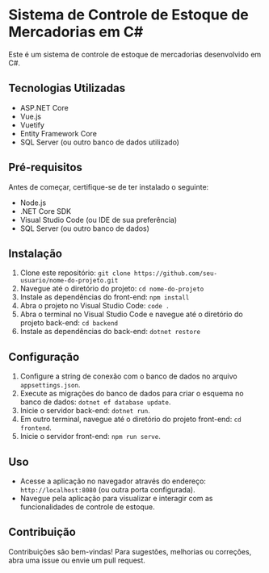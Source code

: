# Sistema de Controle de Estoque de Mercadorias em C#

Este é um sistema de controle de estoque de mercadorias desenvolvido em C#.

## Tecnologias Utilizadas

- ASP.NET Core
- Vue.js
- Vuetify
- Entity Framework Core
- SQL Server (ou outro banco de dados utilizado)

## Pré-requisitos

Antes de começar, certifique-se de ter instalado o seguinte:

- Node.js
- .NET Core SDK
- Visual Studio Code (ou IDE de sua preferência)
- SQL Server (ou outro banco de dados)

## Instalação

1. Clone este repositório: `git clone https://github.com/seu-usuario/nome-do-projeto.git`
2. Navegue até o diretório do projeto: `cd nome-do-projeto`
3. Instale as dependências do front-end: `npm install`
4. Abra o projeto no Visual Studio Code: `code .`
5. Abra o terminal no Visual Studio Code e navegue até o diretório do projeto back-end: `cd backend`
6. Instale as dependências do back-end: `dotnet restore`

## Configuração

1. Configure a string de conexão com o banco de dados no arquivo `appsettings.json`.
2. Execute as migrações do banco de dados para criar o esquema no banco de dados: `dotnet ef database update`.
3. Inicie o servidor back-end: `dotnet run`.
4. Em outro terminal, navegue até o diretório do projeto front-end: `cd frontend`.
5. Inicie o servidor front-end: `npm run serve`.

## Uso

- Acesse a aplicação no navegador através do endereço: `http://localhost:8080` (ou outra porta configurada).
- Navegue pela aplicação para visualizar e interagir com as funcionalidades de controle de estoque.

## Contribuição

Contribuições são bem-vindas! Para sugestões, melhorias ou correções, abra uma issue ou envie um pull request.

